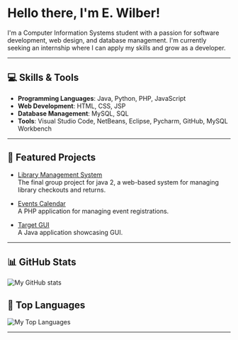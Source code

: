 # Hello there, I'm E. Wilber!

I'm a Computer Information Systems student with a passion for software development, web design, and database management. I'm currently seeking an internship where I can apply my skills and grow as a developer.

---

## 💻 Skills & Tools
- **Programming Languages**: Java, Python, PHP, JavaScript
- **Web Development**: HTML, CSS, JSP
- **Database Management**: MySQL, SQL
- **Tools**: Visual Studio Code, NetBeans, Eclipse, Pycharm, GitHub, MySQL Workbench

---

## 🌟 Featured Projects
- [Library Management System](https://github.com/e-wilber/java-2-group-project)  
  The final group project for java 2, a web-based system for managing library checkouts and returns.
  
- [Events Calendar](https://github.com/e-wilber/event-calendar-php)  
  A PHP application for managing event registrations.

- [Target GUI](https://github.com/e-wilber/simple-java-code/TargetGUI_Wilber/src/GUIPanel.java)  
  A Java application showcasing GUI.

---

## 📊 GitHub Stats
![My GitHub stats](https://github-readme-stats.vercel.app/api?username=e-wilber&show_icons=true&theme=radical)

## 🚀 Top Languages

![My Top Languages](https://github-readme-stats.vercel.app/api/top-langs/?username=e-wilber&layout=compact&theme=radical)


---
